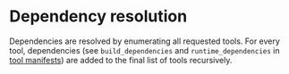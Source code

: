 # Dependency resolution

Dependencies are resolved by enumerating all requested tools. For every tool, dependencies (see `build_dependencies` and `runtime_dependencies` in [tool manifests](manifest.md)) are added to the final list of tools recursively.
